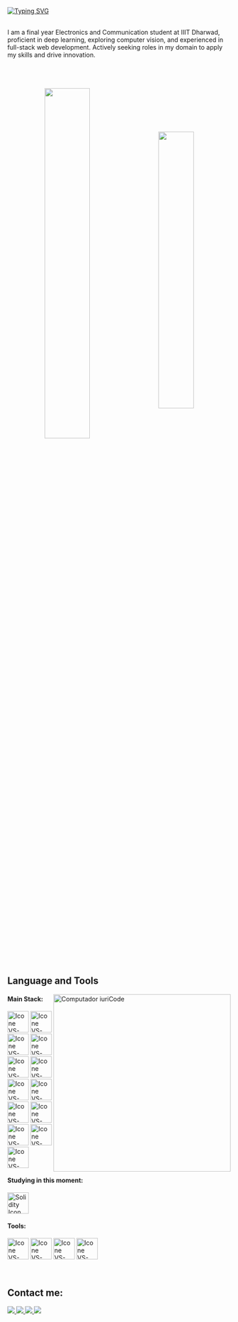 [![Typing SVG](https://readme-typing-svg.herokuapp.com?color=FF3670&size=35&center=true&vCenter=true&width=1000&lines=Welcome+to+my+GitHub+profile!;My+name+is+Sneha+Gupta;I'm+a+Software+Developer)](https://git.io/typing-svg)

<br>
I am a final year Electronics and Communication student at IIIT Dharwad, proficient in deep learning, exploring computer vision, and experienced in full-stack web development. Actively seeking roles in my domain to apply my skills and drive innovation.
<br>
<br>

<div align="center" style="margin-top: 50px; margin-bottom: 200px;">
  <img width=45% align="center" src="https://github-readme-stats-eight-theta.vercel.app/api?username=Snehagupta1907&theme=radical&show_icons=true&include_all_commits=true&count_private=true" />
  &nbsp;&nbsp;&nbsp;&nbsp;&nbsp;&nbsp;
  <img width=40% align="center" src="https://github-readme-stats.vercel.app/api/top-langs/?username=Snehagupta1907&layout=compact&theme=radical" />
</div>


<br>

<!-- <p><img align="center" src="https://github-readme-streak-stats.herokuapp.com/?user=Snehagupta1907&" alt="sneha" /></p>-->

## Language and Tools

<img src="https://raw.githubusercontent.com/MicaelliMedeiros/micaellimedeiros/master/image/computer-illustration.png" min-width="400px" max-width="400px" width="400px" align="right" alt="Computador iuriCode">

#### Main Stack:
[<img height="48px" width="48px" alt="Icone VS-Code" src="https://skillicons.dev/icons?i=html"/>](https://developer.mozilla.org/en-US/docs/Web/HTML)
[<img height="48px" width="48px" alt="Icone VS-Code" src="https://skillicons.dev/icons?i=css"/>](https://developer.mozilla.org/en-US/docs/Web/CSS)
[<img height="48px" width="48px" alt="Icone VS-Code" src="https://skillicons.dev/icons?i=js"/>](https://developer.mozilla.org/en-US/docs/Web/JavaScript)
[<img height="48px" width="48px" alt="Icone VS-Code" src="https://skillicons.dev/icons?i=nodejs"/>](https://nodejs.org/en)
[<img height="48px" width="48px" alt="Icone VS-Code" src="https://skillicons.dev/icons?i=react"/>](https://react.dev/)
[<img height="48px" width="48px" alt="Icone VS-Code" src="https://skillicons.dev/icons?i=sass"/>](https://sass-lang.com/)
[<img height="48px" width="48px" alt="Icone VS-Code" src="https://skillicons.dev/icons?i=ts"/>](https://www.typescriptlang.org/)
[<img height="48px" width="48px" alt="Icone VS-Code" src="https://skillicons.dev/icons?i=mysql"/>](https://www.mysql.com/)
[<img height="48px" width="48px" alt="Icone VS-Code" src="https://skillicons.dev/icons?i=mongodb"/>](https://www.mongodb.com/)
[<img height="48px" width="48px" alt="Icone VS-Code" src="https://skillicons.dev/icons?i=python"/>](https://www.python.org/)
[<img height="48px" width="48px" alt="Icone VS-Code" src="https://skillicons.dev/icons?i=flask"/>](https://flask.palletsprojects.com/)
[<img height="48px" width="48px" alt="Icone VS-Code" src="https://skillicons.dev/icons?i=tensorflow"/>](https://www.tensorflow.org/)
[<img height="48px" width="48px" alt="Icone VS-Code" src="https://skillicons.dev/icons?i=opencv"/>](https://opencv.org/)



#### Studying in this moment:
[<img height="48px" width="48px" alt="Solidity Icon" src="https://skillicons.dev/icons?i=solidity"/>](https://docs.soliditylang.org/en/latest/)
  

#### Tools:

  [<img height="48px" width="48px" alt="Icone VS-Code" src="https://skillicons.dev/icons?i=figma"/>](https://www.figma.com/)
  [<img height="48px" width="48px" alt="Icone VS-Code" src="https://skillicons.dev/icons?i=vscode"/>](https://code.visualstudio.com/)
  [<img height="48px" width="48px" alt="Icone VS-Code" src="https://skillicons.dev/icons?i=github"/>](https://github.com/)
  [<img height="48px" width="48px" alt="Icone VS-Code" src="https://skillicons.dev/icons?i=git"/>](https://git-scm.com/)


<br>

## Contact me:
<div>
  <a href="mailto:snehagupta98930@gmail.com">
    <img loading="lazy" src="https://img.shields.io/badge/Gmail-D14836?style=for-the-badge&logo=gmail&logoColor=white" target="_blank" />
  </a>
  <a href="https://www.linkedin.com/in/sneha-gupta-239aa1201/" target="_blank">
    <img loading="lazy" src="https://img.shields.io/badge/-LinkedIn-%230077B5?style=for-the-badge&logo=linkedin&logoColor=white" target="_blank" />
  </a>
  <a href="https://drive.google.com/file/d/1yHPtU535FEiR30HRqHP9L3x17aOKBa0o/view?usp=sharing" target="_blank">
    <img loading="lazy" src="https://img.shields.io/badge/Resume-black?style=for-the-badge&logo=google-drive&logoColor=white" target="_blank" />
  </a>
  <a href="https://your-portfolio-url.com" target="_blank">
    <img loading="lazy" src="https://img.shields.io/badge/Portfolio-purple?style=for-the-badge&logo=firefox" target="_blank" />
  </a>
</div>



